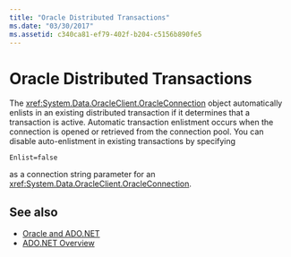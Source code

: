 ```yaml
---
title: "Oracle Distributed Transactions"
ms.date: "03/30/2017"
ms.assetid: c340ca81-ef79-402f-b204-c5156b890fe5
---
```

# Oracle Distributed Transactions
The <xref:System.Data.OracleClient.OracleConnection> object automatically enlists in an existing distributed transaction if it determines that a transaction is active. Automatic transaction enlistment occurs when the connection is opened or retrieved from the connection pool. You can disable auto-enlistment in existing transactions by specifying  
  
```  
Enlist=false  
```  
  
 as a connection string parameter for an <xref:System.Data.OracleClient.OracleConnection>.  
  
## See also

- [Oracle and ADO.NET](oracle-and-adonet.md)
- [ADO.NET Overview](ado-net-overview.md)
